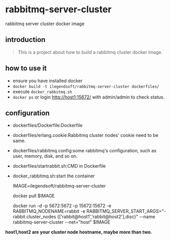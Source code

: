 # rabbitmq-server-cluster
rabbitmq server cluster docker image

## introduction
>This is a project about how to build a rabbitmq cluster docker image.

## how to use it
*   ensure you have installed docker
*   `docker build -t ilegendsoft/rabbitmq-server-cluster dockerfiles/`
*   execute `docker_rabbitmq.sh`
*   `docker ps` or login [http://host1:15672/](http://host1:15672/) with admin/admin to check status.

## configuration
*   dockerfiles/Dockerfile:Dockerfile
*   dockerfiles/erlang.cookie:Rabbitmq cluster nodes' cookie need to be same.
*   dockerfiles/rabbitmq.config:some rabbitmq's configuration, such as user, memory, disk, and so on.
*   dockerfiles/startrabbit.sh:CMD in Dockerfile

*   docker_rabbitmq.sh:start the container  
    
    IMAGE=ilegendsoft/rabbitmq-server-cluster
    
    docker pull $IMAGE
    
    docker run -d -p 5672:5672 -p 15672:15672 -e RABBITMQ_NODENAME=rabbit -e RABBITMQ_SERVER_START_ARGS="-rabbit cluster_nodes {['rabbit@host1','rabbit@host2'],disc}" --name rabbitmq-server-cluster --net="host" $IMAGE


**host1,host2 are your cluster node hostname, maybe more than two.**
